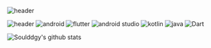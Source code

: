 ![header](https://capsule-render.vercel.app/api?type=slice&color=auto&height=300&section=header&text=welcome&fontSize=90&fontAlignY=38&desc=Soul's%20Profile&descAlignY=51&descAlign=62)

![header](https://img.shields.io/badge/android%20developer-blue)
<img alt="android" src="https://img.shields.io/badge/Android-3DDC84?style=flat-square&logo=android&logoColor=white"/>
<img alt="flutter" src="https://img.shields.io/badge/Flutter-02569B?style=flat-square&logo=flutter&logoColor=white"/>
<img alt="android studio" src="https://img.shields.io/badge/Android Studio-3DDC84?style=flat-square&logo=Android Studio&logoColor=white"/>
<img alt="kotlin" src="https://img.shields.io/badge/kotlin-7F52FF.svg?&style=flat-square&logo=kolin&logoColor=white"/>
<img alt="java" src="https://img.shields.io/badge/java-007396?style=flat-square&logo=java&logoColor=white"/>
<img alt="Dart" src="https://img.shields.io/badge/Dart-Language-blue?logo=dart"/>

![Soulddgy's github stats](https://github-readme-stats.vercel.app/api?username=Soulddgy&show_icons=true)
